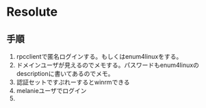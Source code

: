 # Resolute
## 手順
1. rpcclientで匿名ログインする。もしくはenum4linuxをする。
2. ドメインユーザが見えるのでメモする。パスワードもenum4linuxのdescriptionに書いてあるのでメモ。
3. 認証セットですぷれーするとwinrmできる
4. melanieユーザでログイン
5. 
